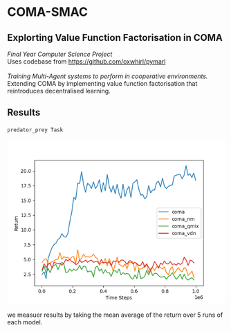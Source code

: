 # COMA-SMAC
## Explorting Value Function Factorisation in COMA 
*Final Year Computer Science Project* <br /> 
Uses codebase from https://github.com/oxwhirl/pymarl <br />
<br />
*Training Multi-Agent systems to perform in cooperative environments.* <br />
Extending COMA by implementing value function factorisation that reintroduces decentralised learning. 

## Results
`predator_prey Task` <br />
<br />
![My Image](Figure_1.png) <br />

we measuer results by taking the mean average of the return over 5 runs of each model. 
